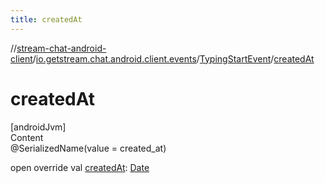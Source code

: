 ```yaml
---
title: createdAt
---
```

//[stream-chat-android-client](../../../index.md)/[io.getstream.chat.android.client.events](../index.md)/[TypingStartEvent](index.md)/[createdAt](createdAt.md)



# createdAt  
[androidJvm]  
Content  
@SerializedName(value = created_at)  
  
open override val [createdAt](createdAt.md): [Date](https://developer.android.com/reference/kotlin/java/util/Date.html)  



